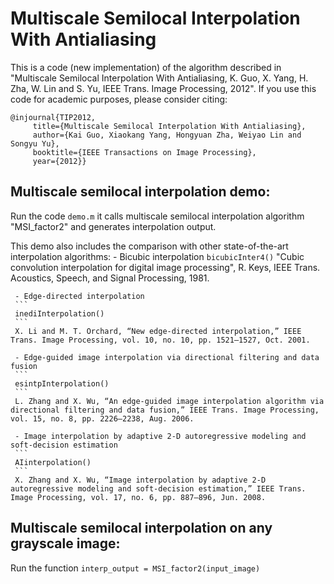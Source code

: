 # Multiscale Semilocal Interpolation With Antialiasing

This is a code (new implementation) of the algorithm described in "Multiscale Semilocal Interpolation With Antialiasing, K. Guo, X. Yang, H. Zha, W. Lin and S. Yu, IEEE Trans. Image Processing, 2012". If you use this code for academic purposes, please consider citing:

```
@injournal{TIP2012,
 	 title={Multiscale Semilocal Interpolation With Antialiasing},
 	 author={Kai Guo, Xiaokang Yang, Hongyuan Zha, Weiyao Lin and Songyu Yu},
 	 booktitle={IEEE Transactions on Image Processing},
 	 year={2012}}
```

## Multiscale semilocal interpolation demo:
   Run the code 
    ```
    demo.m
    ```
    it calls multiscale semilocal interpolation algorithm "MSI_factor2" and generates interpolation output.
    
   This demo also includes the comparison with other state-of-the-art interpolation algorithms:
     - Bicubic interpolation
     ```
     bicubicInter4()
     ```
     "Cubic convolution interpolation for digital image processing", R. Keys, IEEE Trans. Acoustics, Speech, and Signal Processing, 1981.
     
     - Edge-directed interpolation
     ```
     inediInterpolation()
     ```
     X. Li and M. T. Orchard, “New edge-directed interpolation,” IEEE Trans. Image Processing, vol. 10, no. 10, pp. 1521–1527, Oct. 2001.
     
     - Edge-guided image interpolation via directional filtering and data fusion
     ```
     esintpInterpolation()
     ```
     L. Zhang and X. Wu, “An edge-guided image interpolation algorithm via directional filtering and data fusion,” IEEE Trans. Image Processing, vol. 15, no. 8, pp. 2226–2238, Aug. 2006.
     
     - Image interpolation by adaptive 2-D autoregressive modeling and soft-decision estimation
     ```
     AIinterpolation()
     ```
     X. Zhang and X. Wu, “Image interpolation by adaptive 2-D autoregressive modeling and soft-decision estimation,” IEEE Trans. Image Processing, vol. 17, no. 6, pp. 887–896, Jun. 2008.
     
## Multiscale semilocal interpolation on any grayscale image:
   Run the function 
    ```
    interp_output = MSI_factor2(input_image)
    ```
